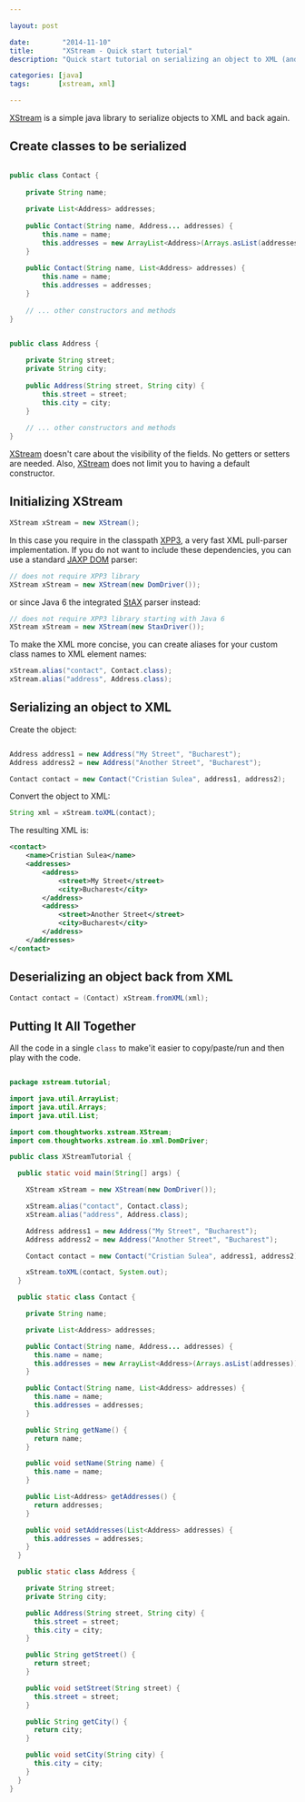 ```yaml
---

layout: post

date:        "2014-11-10"
title:       "XStream - Quick start tutorial"
description: "Quick start tutorial on serializing an object to XML (and deserializing back from XML) using XStream, a simple java library."

categories: [java]
tags:       [xstream, xml]

---
```



[XStream] is a simple java library to serialize objects to XML and back again.


## Create classes to be serialized

```java

public class Contact {
 
    private String name;
 
    private List<Address> addresses;
 
    public Contact(String name, Address... addresses) {
        this.name = name;
        this.addresses = new ArrayList<Address>(Arrays.asList(addresses));
    }
 
    public Contact(String name, List<Address> addresses) {
        this.name = name;
        this.addresses = addresses;
    }
 
    // ... other constructors and methods
}
```

```java

public class Address {
 
    private String street;
    private String city;
 
    public Address(String street, String city) {
        this.street = street;
        this.city = city;
    }
 
    // ... other constructors and methods
}
```

[XStream] doesn't care about the visibility of the fields. No getters or setters are needed.
Also, [XStream] does not limit you to having a default constructor.


## Initializing XStream

```java
XStream xStream = new XStream();
```

In this case you require in the classpath [XPP3], a very fast XML pull-parser implementation.
If you do not want to include these dependencies, you can use a standard [JAXP DOM] parser:

```java
// does not require XPP3 library
XStream xStream = new XStream(new DomDriver());
```

or since Java 6 the integrated [StAX] parser instead:

```java
// does not require XPP3 library starting with Java 6
XStream xStream = new XStream(new StaxDriver());
```

To make the XML more concise, you can create aliases for your custom class names to XML element names:

```java
xStream.alias("contact", Contact.class);
xStream.alias("address", Address.class);
```


## Serializing an object to XML

Create the object:

```java

Address address1 = new Address("My Street", "Bucharest");
Address address2 = new Address("Another Street", "Bucharest");

Contact contact = new Contact("Cristian Sulea", address1, address2);
```

Convert the object to XML:

```java
String xml = xStream.toXML(contact);
```

The resulting XML is:

```xml
<contact>
    <name>Cristian Sulea</name>
    <addresses>
        <address>
            <street>My Street</street>
            <city>Bucharest</city>
        </address>
        <address>
            <street>Another Street</street>
            <city>Bucharest</city>
        </address>
    </addresses>
</contact>
```


## Deserializing an object back from XML

```java
Contact contact = (Contact) xStream.fromXML(xml);
```


## Putting It All Together

All the code in a single `class` to make'it easier to copy/paste/run and then play with the code.

```java

package xstream.tutorial;

import java.util.ArrayList;
import java.util.Arrays;
import java.util.List;

import com.thoughtworks.xstream.XStream;
import com.thoughtworks.xstream.io.xml.DomDriver;

public class XStreamTutorial {

  public static void main(String[] args) {

    XStream xStream = new XStream(new DomDriver());

    xStream.alias("contact", Contact.class);
    xStream.alias("address", Address.class);

    Address address1 = new Address("My Street", "Bucharest");
    Address address2 = new Address("Another Street", "Bucharest");

    Contact contact = new Contact("Cristian Sulea", address1, address2);

    xStream.toXML(contact, System.out);
  }

  public static class Contact {

    private String name;

    private List<Address> addresses;

    public Contact(String name, Address... addresses) {
      this.name = name;
      this.addresses = new ArrayList<Address>(Arrays.asList(addresses));
    }

    public Contact(String name, List<Address> addresses) {
      this.name = name;
      this.addresses = addresses;
    }

    public String getName() {
      return name;
    }

    public void setName(String name) {
      this.name = name;
    }

    public List<Address> getAddresses() {
      return addresses;
    }

    public void setAddresses(List<Address> addresses) {
      this.addresses = addresses;
    }
  }

  public static class Address {

    private String street;
    private String city;

    public Address(String street, String city) {
      this.street = street;
      this.city = city;
    }

    public String getStreet() {
      return street;
    }

    public void setStreet(String street) {
      this.street = street;
    }

    public String getCity() {
      return city;
    }

    public void setCity(String city) {
      this.city = city;
    }
  }
}
```

[XStream]:  http://x-stream.github.io
[XPP3]:     http://www.extreme.indiana.edu/xgws/xsoap/xpp/
[JAXP DOM]: http://en.wikipedia.org/wiki/Java_API_for_XML_Processing
[StAX]:     http://en.wikipedia.org/wiki/StAX